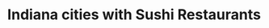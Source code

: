 ---
layout: state
title: Indiana cities with Sushi Restaurants
permalink: /indiana/
stateAbbr: IN
stateName: Indiana

---